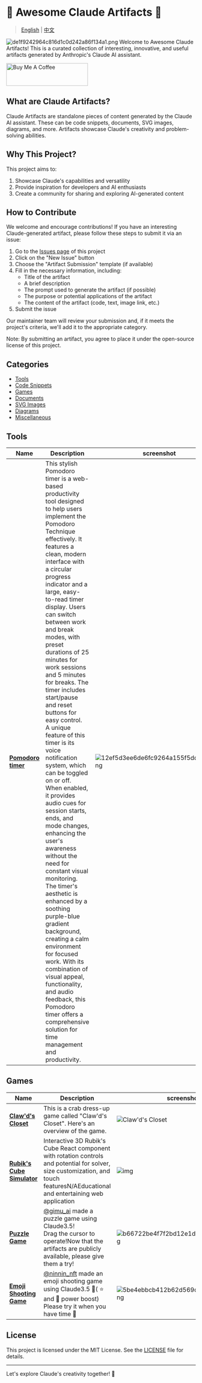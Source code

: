 # 👋 Awesome Claude Artifacts 🌟

> [English](https://github.com/NVO-2021/awesome-claude-artifacts) |  [中文](README-CN.md)

![de1f9242964c816d1c0d242a86f134a1.png](https://ice.frostsky.com/2024/07/11/de1f9242964c816d1c0d242a86f134a1.png)
Welcome to Awesome Claude Artifacts! This is a curated collection of interesting, innovative, and useful artifacts
generated by Anthropic's Claude AI assistant.

<a href="https://www.buymeacoffee.com/zrank" target="_blank"><img src="https://cdn.buymeacoffee.com/buttons/v2/default-yellow.png" alt="Buy Me A Coffee" style="height: 60px !important;width: 217px !important;" ></a>

## What are Claude Artifacts?

Claude Artifacts are standalone pieces of content generated by the Claude AI assistant. These can be code snippets,
documents, SVG images, diagrams, and more. Artifacts showcase Claude's creativity and problem-solving abilities.

## Why This Project?

This project aims to:

1. Showcase Claude's capabilities and versatility
2. Provide inspiration for developers and AI enthusiasts
3. Create a community for sharing and exploring AI-generated content

## How to Contribute

We welcome and encourage contributions! If you have an interesting Claude-generated artifact, please follow these steps
to submit it via an issue:

1. Go to the [Issues page](https://github.com/NVO-2021/awesome-claude-artifacts/issues) of this project
2. Click on the "New Issue" button
3. Choose the "Artifact Submission" template (if available)
4. Fill in the necessary information, including:
    - Title of the artifact
    - A brief description
    - The prompt used to generate the artifact (if possible)
    - The purpose or potential applications of the artifact
    - The content of the artifact (code, text, image link, etc.)
5. Submit the issue

Our maintainer team will review your submission and, if it meets the project's criteria, we'll add it to the appropriate
category.

Note: By submitting an artifact, you agree to place it under the open-source license of this project.

## Categories

- [Tools](#tools)
- [Code Snippets](#code-snippets)
- [Games](#games)
- [Documents](#documents)
- [SVG Images](#svg-images)
- [Diagrams](#diagrams)
- [Miscellaneous](#miscellaneous)

## Tools

| Name                                                                                     | Description                                                                                                                                                                                                                                                                                                                                                                                                                                                                                                                                                                                                                                                                                                                                                                                                                                                                                                                                                                                                                        | screenshot                                                                                                        | remarks    
|------------------------------------------------------------------------------------------|------------------------------------------------------------------------------------------------------------------------------------------------------------------------------------------------------------------------------------------------------------------------------------------------------------------------------------------------------------------------------------------------------------------------------------------------------------------------------------------------------------------------------------------------------------------------------------------------------------------------------------------------------------------------------------------------------------------------------------------------------------------------------------------------------------------------------------------------------------------------------------------------------------------------------------------------------------------------------------------------------------------------------------|-------------------------------------------------------------------------------------------------------------------|------------
| [**Pomodoro timer**](https://claude.site/artifacts/2ceb45f7-41ce-4d18-aefc-713ae0e5b8c0) | This stylish Pomodoro timer is a web-based productivity tool designed to help users implement the Pomodoro Technique effectively. It features a clean, modern interface with a circular progress indicator and a large, easy-to-read timer display. Users can switch between work and break modes, with preset durations of 25 minutes for work sessions and 5 minutes for breaks. The timer includes start/pause and reset buttons for easy control.<br/>A unique feature of this timer is its voice notification system, which can be toggled on or off. When enabled, it provides audio cues for session starts, ends, and mode changes, enhancing the user's awareness without the need for constant visual monitoring.<br/>The timer's aesthetic is enhanced by a soothing purple-blue gradient background, creating a calm environment for focused work. With its combination of visual appeal, functionality, and audio feedback, this Pomodoro timer offers a comprehensive solution for time management and productivity. | ![12ef5d3ee6de6fc9264a155f5dd2c040.png](https://ice.frostsky.com/2024/07/10/12ef5d3ee6de6fc9264a155f5dd2c040.png) | ✅Avaliable |

## Games

| Name                                                                                             | Description                                                                                                                                                                        | screenshot                                                                                                        | remarks    
|--------------------------------------------------------------------------------------------------|------------------------------------------------------------------------------------------------------------------------------------------------------------------------------------|-------------------------------------------------------------------------------------------------------------------|------------
| [**Claw'd's Closet**](https://claude.site/artifacts/c55cf857-d456-4520-8ee2-206697dfa2a3)        | This is a crab dress-up game called "Claw'd's Closet". Here's an overview of the game.                                                                                             | ![Claw'd's Closet](https://ice.frostsky.com/2024/07/10/105dc1b00ceb902e0b065d2ced20fce9.png)                      | ✅Avaliable 
| [**Rubik's Cube Simulator**](https://claude.site/artifacts/0a4a1e14-85d8-4169-b251-6ceebda740cb) | Interactive 3D Rubik's Cube React component with rotation controls and potential for solver, size customization, and touch featuresN/AEducational and entertaining web application | ![img](https://ice.frostsky.com/2024/07/10/f7fce0afcd47b4a3353dab18b2c4ab31.png)                                  | ✅Avaliable 
| [**Puzzle Game**](https://claude.site/artifacts/0f344773-ecee-4c95-aabf-86ca35b2a6e0)            | [@gimu_ai](https://x.com/gimu_ai) made a puzzle game using Claude3.5!<br/>Drag the cursor to operate!Now that the artifacts are publicly available, please give them a try!        | ![b66722be4f7f2bd12e1de5f43749dcf4.png](https://ice.frostsky.com/2024/07/10/b66722be4f7f2bd12e1de5f43749dcf4.png) | ✅Avaliable 
| [**Emoji Shooting Game**](https://claude.site/artifacts/7e18124d-c97a-45a5-93f5-c99fad0ebf84)    | [@ninnin_nft](https://x.com/ninnin_nft) made an emoji shooting game using Claude3.5 🐸( ⭐️ and 🌈 power boost)<br/>Please try it when you have time 🛫                             | ![5be4ebbcb412b62d569d7b24e775c111.png](https://ice.frostsky.com/2024/07/11/5be4ebbcb412b62d569d7b24e775c111.png) | ✅Avaliable 

## License

This project is licensed under the MIT License. See the [LICENSE](LICENSE) file for details.

---

Let's explore Claude's creativity together! 🚀
